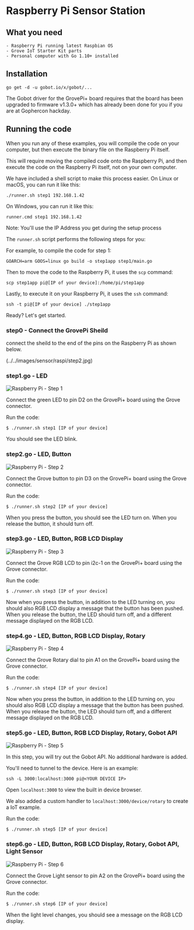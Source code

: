 # Raspberry Pi Sensor Station

## What you need

    - Raspberry Pi running latest Raspbian OS
    - Grove IoT Starter Kit parts
    - Personal computer with Go 1.10+ installed

## Installation

```
go get -d -u gobot.io/x/gobot/...
```

The Gobot driver for the GrovePi+ board requires that the board has been upgraded to firmware v1.3.0+ which has already been done for you if you are at Gophercon hackday.

## Running the code

When you run any of these examples, you will compile the code on your computer, but then execute the binary file on the Raspberry Pi itself. 

This will require moving the compiled code onto the Raspberry Pi, and then execute the code on the Raspberry Pi itself, not on your own computer.

We have included a shell script to make this process easier. On Linux or macOS, you can run it like this:

```
./runner.sh step1 192.168.1.42
```

On Windows, you can run it like this:

```
runner.cmd step1 192.168.1.42
```

Note: You'll use the IP Address you get during the setup process

The `runner.sh` script performs the following steps for you:

For example, to compile the code for step 1:

```
GOARCH=arm GOOS=linux go build -o step1app step1/main.go
```

Then to move the code to the Raspberry Pi, it uses the `scp` command:

```
scp step1app pi@[IP of your device]:/home/pi/step1app
```

Lastly, to execute it on your Raspberry Pi, it uses the `ssh` command:

```
ssh -t pi@[IP of your device] ./step1app
```

Ready? Let's get started.

### step0 - Connect the GrovePi Sheild 

connect the sheild to the end of the pins on the Raspberry Pi as shown below.

(../../images/sensor/raspi/step2.jpg)

### step1.go - LED

![Raspberry Pi - Step 1](../../images/sensor/raspi/connectsheild.jpg)

Connect the green LED to pin D2 on the GrovePi+ board using the Grove connector.

Run the code:

```
$ ./runner.sh step1 [IP of your device]
```

You should see the LED blink.

### step2.go - LED, Button

![Raspberry Pi - Step 2](../../images/sensor/raspi/step2.jpg)

Connect the Grove button to pin D3 on the GrovePi+ board using the Grove connector.

Run the code:

```
$ ./runner.sh step2 [IP of your device]
```

When you press the button, you should see the LED turn on. When you release the button, it should turn off.

### step3.go - LED, Button, RGB LCD Display

![Raspberry Pi - Step 3](../../images/sensor/raspi/step3.jpg)

Connect the Grove RGB LCD to pin i2c-1 on the GrovePi+ board using the Grove connector.

Run the code:

```
$ ./runner.sh step3 [IP of your device]
```

Now when you press the button, in addition to the LED turning on, you should also RGB LCD display a message that the button has been pushed. When you release the button, the LED should turn off, and a different message displayed on the RGB LCD.

### step4.go - LED, Button, RGB LCD Display, Rotary

![Raspberry Pi - Step 4](../../images/sensor/raspi/step4.jpg)

Connect the Grove Rotary dial to pin A1 on the GrovePi+ board using the Grove connector.

Run the code:

```
$ ./runner.sh step4 [IP of your device]
```

Now when you press the button, in addition to the LED turning on, you should also RGB LCD display a message that the button has been pushed. When you release the button, the LED should turn off, and a different message displayed on the RGB LCD.

### step5.go - LED, Button, RGB LCD Display, Rotary, Gobot API

![Raspberry Pi - Step 5](../../images/sensor/raspi/step4.jpg)

In this step, you will try out the Gobot API. No additional hardware is added.

You'll need to tunnel to the device. Here is an example:
```
ssh -L 3000:localhost:3000 pi@<YOUR DEVICE IP>
```

Open `localhost:3000` to view the built in device browser.

We also added a custom handler to `localhost:3000/device/rotary` to create a IoT example.

Run the code:

```
$ ./runner.sh step5 [IP of your device]
```

### step6.go - LED, Button, RGB LCD Display, Rotary, Gobot API, Light Sensor

![Raspberry Pi - Step 6](../../images/sensor/raspi/step6.jpg)

Connect the Grove Light sensor to pin A2 on the GrovePi+ board using the Grove connector.

Run the code:

```
$ ./runner.sh step6 [IP of your device]
```

When the light level changes, you should see a message on the RGB LCD display.
